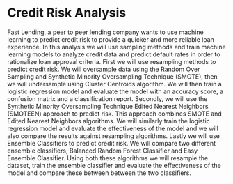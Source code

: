# Credit Risk Analysis
Fast Lending, a peer to peer lending company wants to use machine learning to predict credit risk to provide a quicker and more reliable loan experience. In this analysis we will use sampling methods and train machine learning models to analyze credit data and predict default rates in order to rationalize loan approval criteria. First we will use resampling methods to predict credit risk. We will oversample data using the Random Over Sampling and Synthetic Minority Oversampling Technique (SMOTE), then we will undersample using Cluster Centroids algorithm. We will then train a logistic regression model and evaluate the model with an accuracy score, a confusion matrix and a classification report. Secondly, we will use the Synthetic Minority Oversampling Technique Edited Nearest Neighbors (SMOTEEN) approach to predict risk. This approach combines SMOTE and Edited Nearest Neighbors algorithms. We will similarly train the logistic regression model and evaluate the effectiveness of the model and we will also compare the results against resampling algorithms. Lastly we will use Ensemble Classifiers to predict credit risk. We will compare two different ensemble classifiers, Balanced Random Forest Classifier and Easy Ensemble Classifier. Using both these algorithms we will resample the dataset, train the ensemble classifier and evaluate the effectiveness of the model and compare these between between the two classifiers.
